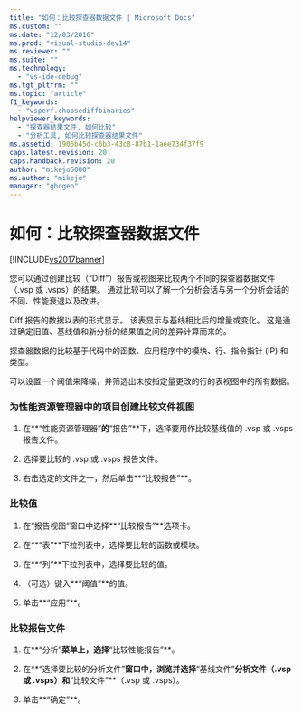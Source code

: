 ```yaml
---
title: "如何：比较探查器数据文件 | Microsoft Docs"
ms.custom: ""
ms.date: "12/03/2016"
ms.prod: "visual-studio-dev14"
ms.reviewer: ""
ms.suite: ""
ms.technology: 
  - "vs-ide-debug"
ms.tgt_pltfrm: ""
ms.topic: "article"
f1_keywords: 
  - "vsperf.choosediffbinaries"
helpviewer_keywords: 
  - "探查器结果文件, 如何比较"
  - "分析工具, 如何比较探查器结果文件"
ms.assetid: 1905b45d-c6b3-43c8-87b1-1aee734f37f9
caps.latest.revision: 20
caps.handback.revision: 20
author: "mikejo5000"
ms.author: "mikejo"
manager: "ghogen"
---
```

# 如何：比较探查器数据文件
[!INCLUDE[vs2017banner](../code-quality/includes/vs2017banner.md)]

您可以通过创建比较（“Diff”）报告或视图来比较两个不同的探查器数据文件（.vsp 或 .vsps）的结果。  通过比较可以了解一个分析会话与另一个分析会话的不同、性能衰退以及改进。  
  
 Diff 报告的数据以表的形式显示。  该表显示与基线相比后的增量或变化。  这是通过确定旧值、基线值和新分析的结果值之间的差异计算而来的。  
  
 探查器数据的比较基于代码中的函数、应用程序中的模块、行、指令指针 \(IP\) 和类型。  
  
 可以设置一个阈值来降噪，并筛选出未按指定量更改的行的表视图中的所有数据。  
  
### 为性能资源管理器中的项目创建比较文件视图  
  
1.  在**“性能资源管理器”**的**“报告”**下，选择要用作比较基线值的 .vsp 或 .vsps 报告文件。  
  
2.  选择要比较的 .vsp 或 .vsps 报告文件。  
  
3.  右击选定的文件之一，然后单击**“比较报告”**。  
  
### 比较值  
  
1.  在“报告视图”窗口中选择**“比较报告”**选项卡。  
  
2.  在**“表”**下拉列表中，选择要比较的函数或模块。  
  
3.  在**“列”**下拉列表中，选择要比较的值。  
  
4.  （可选）键入**“阈值”**的值。  
  
5.  单击**“应用”**。  
  
### 比较报告文件  
  
1.  在**“分析”**菜单上，选择**“比较性能报告”**。  
  
2.  在**“选择要比较的分析文件”**窗口中，浏览并选择**“基线文件”**分析文件（.vsp 或 .vsps）和**“比较文件”**（.vsp 或 .vsps）。  
  
3.  单击**“确定”**。